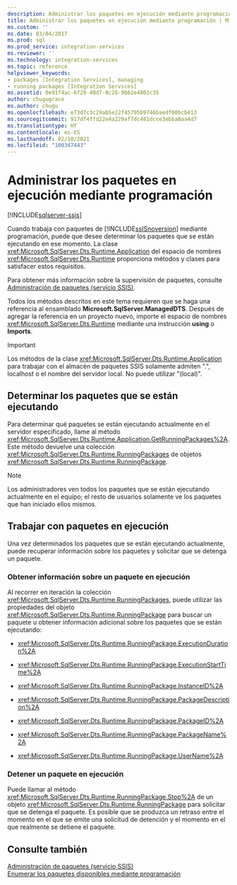 ```yaml
---
description: Administrar los paquetes en ejecución mediante programación
title: Administrar los paquetes en ejecución mediante programación | Microsoft Docs
ms.custom: ''
ms.date: 03/04/2017
ms.prod: sql
ms.prod_service: integration-services
ms.reviewer: ''
ms.technology: integration-services
ms.topic: reference
helpviewer_keywords:
- packages [Integration Services], managing
- running packages [Integration Services]
ms.assetid: 0e91f4ac-6f29-40d7-8c28-9b82e4802c35
author: chugugrace
ms.author: chugu
ms.openlocfilehash: e73d7c3c29ab5e22f45795b9746baedf00bcb413
ms.sourcegitcommit: 917df4ffd22e4a229af7dc481dcce3ebba0aa4d7
ms.translationtype: HT
ms.contentlocale: es-ES
ms.lasthandoff: 02/10/2021
ms.locfileid: "100347443"
---
```

# <a name="managing-running-packages-programmatically"></a>Administrar los paquetes en ejecución mediante programación

[!INCLUDE[sqlserver-ssis](../../includes/applies-to-version/sqlserver-ssis.md)]


  Cuando trabaja con paquetes de [!INCLUDE[ssISnoversion](../../includes/ssisnoversion-md.md)] mediante programación, puede que desee determinar los paquetes que se están ejecutando en ese momento. La clase <xref:Microsoft.SqlServer.Dts.Runtime.Application> del espacio de nombres <xref:Microsoft.SqlServer.Dts.Runtime> proporciona métodos y clases para satisfacer estos requisitos.  
  
 Para obtener más información sobre la supervisión de paquetes, consulte [Administración de paquetes &#40;servicio SSIS&#41;](../../integration-services/service/package-management-ssis-service.md).  
  
 Todos los métodos descritos en este tema requieren que se haga una referencia al ensamblado **Microsoft.SqlServer.ManagedDTS**. Después de agregar la referencia en un proyecto nuevo, importe el espacio de nombres <xref:Microsoft.SqlServer.Dts.Runtime> mediante una instrucción **using** o **Imports**.  
  
> [!IMPORTANT]  
>  Los métodos de la clase <xref:Microsoft.SqlServer.Dts.Runtime.Application> para trabajar con el almacén de paquetes SSIS solamente admiten ".", localhost o el nombre del servidor local. No puede utilizar "(local)".  
  
## <a name="determining-which-packages-are-currently-running"></a>Determinar los paquetes que se están ejecutando  
 Para determinar qué paquetes se están ejecutando actualmente en el servidor especificado, llame al método <xref:Microsoft.SqlServer.Dts.Runtime.Application.GetRunningPackages%2A>. Este método devuelve una colección <xref:Microsoft.SqlServer.Dts.Runtime.RunningPackages> de objetos <xref:Microsoft.SqlServer.Dts.Runtime.RunningPackage>.  
  
> [!NOTE]  
>  Los administradores ven todos los paquetes que se están ejecutando actualmente en el equipo; el resto de usuarios solamente ve los paquetes que han iniciado ellos mismos.  
  
## <a name="working-with-running-packages"></a>Trabajar con paquetes en ejecución  
 Una vez determinados los paquetes que se están ejecutando actualmente, puede recuperar información sobre los paquetes y solicitar que se detenga un paquete.  
  
### <a name="getting-information-about-a-running-package"></a>Obtener información sobre un paquete en ejecución  
 Al recorrer en iteración la colección <xref:Microsoft.SqlServer.Dts.Runtime.RunningPackages>, puede utilizar las propiedades del objeto <xref:Microsoft.SqlServer.Dts.Runtime.RunningPackage> para buscar un paquete u obtener información adicional sobre los paquetes que se están ejecutando:  
  
-   <xref:Microsoft.SqlServer.Dts.Runtime.RunningPackage.ExecutionDuration%2A>  
  
-   <xref:Microsoft.SqlServer.Dts.Runtime.RunningPackage.ExecutionStartTime%2A>  
  
-   <xref:Microsoft.SqlServer.Dts.Runtime.RunningPackage.InstanceID%2A>  
  
-   <xref:Microsoft.SqlServer.Dts.Runtime.RunningPackage.PackageDescription%2A>  
  
-   <xref:Microsoft.SqlServer.Dts.Runtime.RunningPackage.PackageID%2A>  
  
-   <xref:Microsoft.SqlServer.Dts.Runtime.RunningPackage.PackageName%2A>  
  
-   <xref:Microsoft.SqlServer.Dts.Runtime.RunningPackage.UserName%2A>  
  
### <a name="stopping-a-running-package"></a>Detener un paquete en ejecución  
 Puede llamar al método <xref:Microsoft.SqlServer.Dts.Runtime.RunningPackage.Stop%2A> de un objeto <xref:Microsoft.SqlServer.Dts.Runtime.RunningPackage> para solicitar que se detenga el paquete. Es posible que se produzca un retraso entre el momento en el que se emite una solicitud de detención y el momento en el que realmente se detiene el paquete.  
  
## <a name="see-also"></a>Consulte también  
 [Administración de paquetes &#40;servicio SSIS&#41;](../../integration-services/service/package-management-ssis-service.md)   
 [Enumerar los paquetes disponibles mediante programación](../../integration-services/run-manage-packages-programmatically/enumerating-available-packages-programmatically.md)  
  
  
